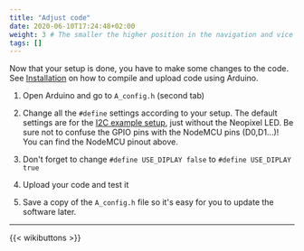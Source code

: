 ```yaml
---
title: "Adjust code"
date: 2020-06-10T17:24:48+02:00
weight: 3 # The smaller the higher position in the navigation and vice versa
tags: []
---
```


Now that your setup is done, you have to make some changes to the code.  
See [Installation](https://github.com/spacehuhn/esp8266_deauther/wiki/Installation#compiling-using-arduino-ide) on how to compile and upload code using Arduino.  

1) Open Arduino and go to `A_config.h` (second tab)

2) Change all the `#define` settings according to your setup. The default settings are for the [I2C example setup](#example-setup-with-spi-oled), just without the Neopixel LED. Be sure not to confuse the GPIO pins with the NodeMCU pins (D0,D1...)! You can find the NodeMCU pinout above.  

3) Don't forget to change `#define USE_DIPLAY false` to `#define USE_DIPLAY true`

4) Upload your code and test it

5) Save a copy of the `A_config.h` file so it's easy for you to update the software later.

---

{{< wikibuttons >}}